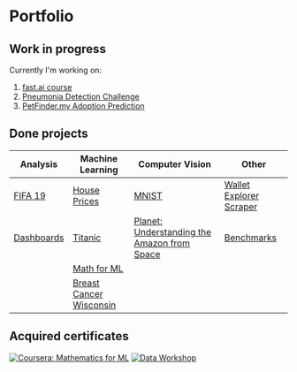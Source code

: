# Portfolio

## Work in progress

Currently I'm working on:
1. [fast.ai course](https://course.fast.ai/)
2. [Pneumonia Detection Challenge](https://www.kaggle.com/c/rsna-pneumonia-detection-challenge)
3. [PetFinder.my Adoption Prediction](https://www.kaggle.com/c/petfinder-adoption-prediction)

## Done projects

Analysis | Machine Learning | Computer Vision | Other
--- | --- | --- | ---
[FIFA 19](fifa_19) | [House Prices](house_prices) | [MNIST](mnist) | [Wallet Explorer Scraper](walletexplorer_scraper)
[Dashboards](dashboards) | [Titanic](titanic)  |  [Planet: Understanding the Amazon from Space](https://www.kaggle.com/c/planet-understanding-the-amazon-from-space)  | [Benchmarks](benchmark)
&nbsp; | [Math for ML](math_for_ml) | &nbsp; | &nbsp;
&nbsp; | [Breast Cancer Wisconsin](https://www.kaggle.com/uciml/breast-cancer-wisconsin-data) | &nbsp; | &nbsp;


## Acquired certificates
[![Coursera: Mathematics for ML](images/coursera_math_for_ml.png)](https://www.coursera.org/account/accomplishments/specialization/certificate/XS697UAM6XAL)
[![Data Workshop](images/dataworkshop.png)](images/dataworkshop.png)
